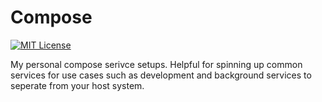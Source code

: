 # Compose

[![MIT License](https://img.shields.io/badge/license-MIT-green)](LICENSE)

My personal compose serivce setups. Helpful for spinning up common 
services for use cases such as development and background services 
to seperate from your host system.

